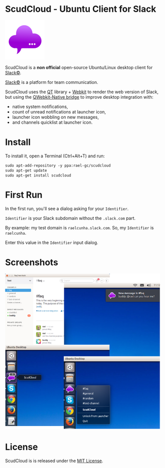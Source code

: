 # ScudCloud - Ubuntu Client for Slack

![ScudCloud Logo](/scudcloud-0.9/resources/scudcloud.png?raw=true "Scud clouds are low, ragged and wind-torn cloud fragments, usually not attached to the thunderstorm base. With the 'mother' cloud, the form of them together is like a chat balloon")

ScudCloud is a **non official** open-source Ubuntu/Linux desktop client for [Slack&copy;](http://slack.com).

[Slack&copy;](http://slack.com) is a platform for team communication.

ScudCloud uses the [QT](http://qt-project.org) library + [Webkit](http://www.webkit.org/) to render the web version of Slack, but using the [QWebkit-Native bridge](http://qt-project.org/doc/qt-4.8/qtwebkit-bridge.html) to improve desktop integration with:

* native system notifications,
* count of unread notifications at launcher icon,
* launcher icon wobbling on new messages,
* and channels quicklist at launcher icon.

# Install

To install it, open a Terminal (Ctrl+Alt+T) and run:

```term
sudo apt-add-repository -y ppa:rael-gc/scudcloud
sudo apt-get update
sudo apt-get install scudcloud
```

# First Run

In the first run, you'll see a dialog asking for your `Identifier`.

`Identifier` is your Slack subdomain without the `.slack.com` part.

By example: my test domain is `raelcunha.slack.com`. So, my `Identifier` is `raelcunha`.

Enter this value in the `Identifier` input dialog.

# Screenshots

![Some screenshots](/screenshot.png?raw=true)

# License

ScudCloud is is released under the [MIT License](/LICENSE).
